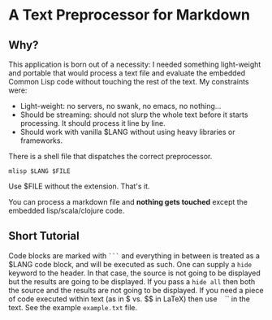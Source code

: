 # A Text Preprocessor for Markdown

## Why?

This application is born out of a necessity: I needed something 
light-weight and portable that would process a text file and
evaluate the embedded Common Lisp code without touching the rest
of the text.  My constraints were:

* Light-weight: no servers, no swank, no emacs, no nothing...
* Should be streaming: should not slurp the whole text before
  it starts processing.  It should process it line by line.
* Should work with vanilla $LANG without using heavy libraries
  or frameworks.

There is a shell file that dispatches the correct preprocessor.

    mlisp $LANG $FILE

Use $FILE without the extension.  That's it.

You can process a markdown file and **nothing gets touched** except 
the embedded lisp/scala/clojure code.

## Short Tutorial

Code blocks are marked with `` ``` `` and everything in between is treated as
a $LANG code block, and will be executed as such. One can supply a `hide` 
keyword to the header. In that case, the source is not going to be displayed 
but the results are going to be displayed. If you pass a `hide all` then both 
the source and the results are not going to be displayed.  If you need a piece 
of code executed within text (as in $ vs. $$ in LaTeX) then use `` `` `` in 
the text.  See the example `example.txt` file.

